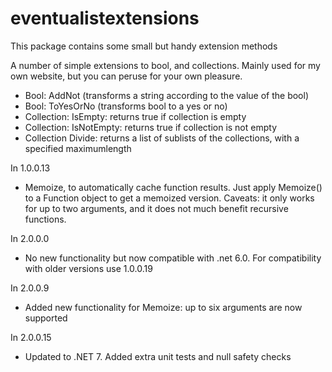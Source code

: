 ﻿# eventualistextensions
This package contains some small but handy extension methods


A number of simple extensions to bool, and collections. Mainly used for my own website, but you can peruse for your own pleasure.
* Bool: AddNot (transforms a string according to the value of the bool)
* Bool: ToYesOrNo (transforms bool to a yes or no)
* Collection: IsEmpty: returns true if collection is empty
* Collection: IsNotEmpty: returns true if collection is not empty
* Collection Divide: returns a list of sublists of the collections, with a specified maximumlength

In 1.0.0.13

- Memoize, to automatically cache function results. Just apply Memoize() to a Function object to get a memoized version. Caveats: it only works for up to two arguments, and it does not much benefit recursive functions.

In 2.0.0.0

- No new functionality but now compatible with .net 6.0. For compatibility with older versions use 1.0.0.19</Description>
    
In 2.0.0.9

- Added new functionality for Memoize: up to six arguments are now supported

In 2.0.0.15

- Updated to .NET 7. Added extra unit tests and null safety checks